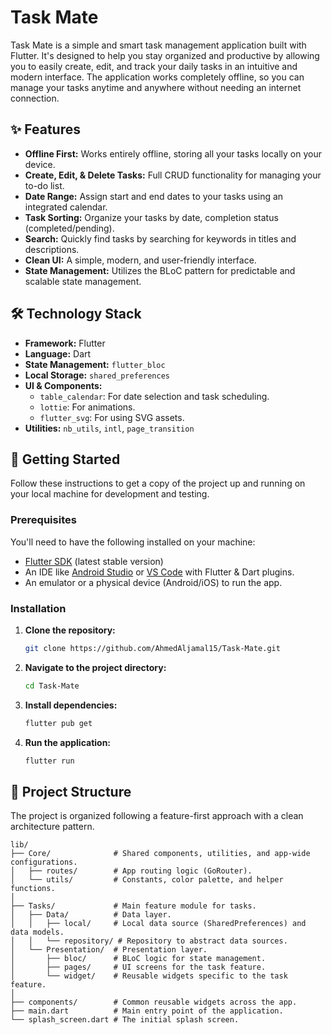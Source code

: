 # Task Mate

Task Mate is a simple and smart task management application built with Flutter. It's designed to help you stay organized and productive by allowing you to easily create, edit, and track your daily tasks in an intuitive and modern interface. The application works completely offline, so you can manage your tasks anytime and anywhere without needing an internet connection.

## ✨ Features

*   **Offline First:** Works entirely offline, storing all your tasks locally on your device.
*   **Create, Edit, & Delete Tasks:** Full CRUD functionality for managing your to-do list.
*   **Date Range:** Assign start and end dates to your tasks using an integrated calendar.
*   **Task Sorting:** Organize your tasks by date, completion status (completed/pending).
*   **Search:** Quickly find tasks by searching for keywords in titles and descriptions.
*   **Clean UI:** A simple, modern, and user-friendly interface.
*   **State Management:** Utilizes the BLoC pattern for predictable and scalable state management.

## 🛠️ Technology Stack

*   **Framework:** Flutter
*   **Language:** Dart
*   **State Management:** `flutter_bloc`
*   **Local Storage:** `shared_preferences`
*   **UI & Components:**
    *   `table_calendar`: For date selection and task scheduling.
    *   `lottie`: For animations.
    *   `flutter_svg`: For using SVG assets.
*   **Utilities:** `nb_utils`, `intl`, `page_transition`

## 🚀 Getting Started

Follow these instructions to get a copy of the project up and running on your local machine for development and testing.

### Prerequisites

You'll need to have the following installed on your machine:

*   [Flutter SDK](https://flutter.dev/docs/get-started/install) (latest stable version)
*   An IDE like [Android Studio](https://developer.android.com/studio) or [VS Code](https://code.visualstudio.com/) with Flutter & Dart plugins.
*   An emulator or a physical device (Android/iOS) to run the app.

### Installation

1.  **Clone the repository:**
    ```sh
    git clone https://github.com/AhmedAljamal15/Task-Mate.git
    ```

2.  **Navigate to the project directory:**
    ```sh
    cd Task-Mate
    ```

3.  **Install dependencies:**
    ```sh
    flutter pub get
    ```

4.  **Run the application:**
    ```sh
    flutter run
    ```

## 📂 Project Structure

The project is organized following a feature-first approach with a clean architecture pattern.

```
lib/
├── Core/              # Shared components, utilities, and app-wide configurations.
│   ├── routes/        # App routing logic (GoRouter).
│   └── utils/         # Constants, color palette, and helper functions.
│
├── Tasks/             # Main feature module for tasks.
│   ├── Data/          # Data layer.
│   │   ├── local/     # Local data source (SharedPreferences) and data models.
│   │   └── repository/ # Repository to abstract data sources.
│   └── Presentation/  # Presentation layer.
│       ├── bloc/      # BLoC logic for state management.
│       ├── pages/     # UI screens for the task feature.
│       └── widget/    # Reusable widgets specific to the task feature.
│
├── components/        # Common reusable widgets across the app.
├── main.dart          # Main entry point of the application.
└── splash_screen.dart # The initial splash screen.
